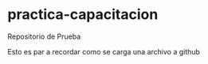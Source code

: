 practica-capacitacion
=====================

Repositorio de Prueba

Esto es par a recordar como se  carga  una archivo a  github
